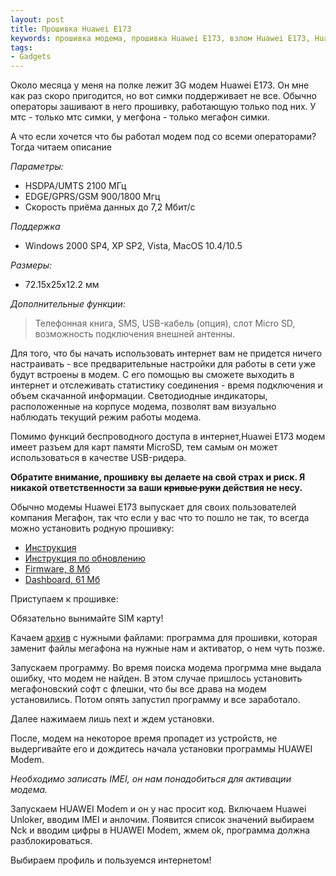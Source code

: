 ```yaml
---
layout: post
title: Прошивка Huawei E173
keywords: прошивка модема, прошивка Huawei E173, взлом Huawei E173, Huawei E173, usb модем для всех операторов
tags:
- Gadgets
---
```


Около месяца у меня на полке лежит 3G модем Huawei E173. Он мне как раз скоро пригодится, но вот симки поддерживает не все. Обычно операторы зашивают в него прошивку, работающую только под них. У мтс - только мтс симки, у мегфона - только мегафон симки.

А что если хочется что бы работал модем под со всеми операторами? Тогда читаем описание

*Параметры:*

- HSDPA/UMTS 2100 МГц <br>
- EDGE/GPRS/GSM 900/1800 Мгц<br>
- Скорость приёма данных до 7,2 Мбит/с

*Поддержка*

- Windows 2000 SP4, XP SP2, Vista, MacOS 10.4/10.5

*Размеры:*
<ul>
    <li>72.15х25х12.2 мм</li>
</ul>

*Дополнительные функции:*

>Телефонная книга, SMS, USB-кабель (опция), слот Micro SD, возможность подключения внешней антенны.

Для того, что бы начать использовать интернет вам не придется ничего настраивать - все предварительные настройки для работы в сети уже будут встроены в модем. С его помощью вы сможете выходить в интернет и отслеживать статистику соединения - время подключения и объем скачанной информации. Светодиодные индикаторы, расположенные на корпусе модема, позволят вам визуально наблюдать текущий режим работы модема.

Помимо функций беспроводного доступа в интернет,Huawei E173 модем имеет разъем для карт памяти MicroSD, тем самым он может использоваться в качестве USB-ридера.

<strong>Обратите внимание, прошивку вы делаете на свой страх и риск. Я никакой ответственности за ваши <del datetime="2011-06-19T11:48:01+00:00">кривые руки</del> действия не несу.</strong>

Обычно модемы Huawei E173 выпускает для своих пользователей компания Мегафон, так что если у вас что то пошло не так, то всегда можно установить родную прошивку:

- [Инструкция](http://goo.gl/iySzLE)
- [Инструкция по обновлению](http://goo.gl/DrsJDs)
- [Firmware, 8 Мб](http://goo.gl/9u6bQR)
- [Dashboard, 61 Мб](http://goo.gl/LR3CtC)

Приступаем к прошивке:

Обязательно вынимайте SIM карту!

Качаем [архив](http://yadi.sk/d/0WGXeEYcDRLo "Прошивка модема Huawei E173") с нужными файлами: программа для прошивки, которая заменит файлы мегафона на нужные нам и активатор, о нем чуть позже.

Запускаем программу. Во время поиска модема прогрмма мне выдала ошибку, что модем не найден. В этом случае пришлось установить мегафоновский софт с флешки, что бы все драва на модем установились. Потом опять запустил программу и все заработало.

Далее нажимаем лишь next и ждем установки.

После, модем на некоторое время пропадет из устройств, не выдергивайте его и дождитесь начала установки программы HUAWEI Modem.  

_Необходимо записать IMEI, он нам понадобиться для активации модема._

Запускаем HUAWEI Modem и он у нас просит код. Включаем Huawei Unloker, вводим IMEI и анлочим. Появится список значений выбираем Nck и вводим цифры в HUAWEI Modem, жмем ok, программа должна разблокироваться.

Выбираем профиль и пользуемся интернетом!

<img class="aligncenter" src="{{ site.url }}/upload/article/2011/06/20/screen_00.jpg" alt="" border="0" />
